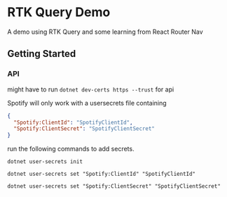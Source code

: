 # RTK Query Demo
A demo using RTK Query and some learning from React Router Nav


## Getting Started

### API
might have to run `dotnet dev-certs https --trust` for api

Spotify will only work with a usersecrets file containing 

```json
{
  "Spotify:ClientId": "SpotifyClientId",
  "Spotify:ClientSecret": "SpotifyClientSecret"
}
```

run the following commands to add secrets.

`dotnet user-secrets init`

`dotnet user-secrets set "Spotify:ClientId" "SpotifyClientId"`

`dotnet user-secrets set "Spotify:ClientSecret" "SpotifyClientSecret"`






